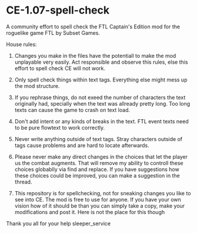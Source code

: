 CE-1.07-spell-check
===================

A community effort to spell check the FTL Captain's Edition mod for the roguelike game FTL by Subset Games.




House rules:

1. Changes you make in the files have the potentiall to make the mod unplayable very easily. 
Act responsible and observe this rules, else this effort to spell check CE will not work.

2. Only spell check things within text tags. Everything else might mess up the mod structure.

3. If you rephrase things, do not exeed the number of characters the text originally had, 
specially when the text was allready pretty long. Too long texts can cause the game to crash on text load.

4. Don't add intent or any kinds of breaks in the text. FTL event texts need to be pure flowtext to work correctly.

5. Never write anything outside of text tags. Stray characters outside of tags cause problems and are hard to locate afterwards.

6. Please never make any direct changes in the choices that let the player us the combat augments. 
That will remove my ability to controll these choices globablly via find and replace. 
If you have suggestions how these choices could be improved, you can make a suggestion in the thread.

7. This repository is for spellchecking, not for sneaking changes you like to see into CE. The mod is free to use for anyone.
If you have your own vision how of it should be than you can simply take a copy, make your modifications and post it.
Here is not the place for this though




Thank you all for your help
sleeper_service
